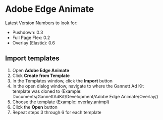 Adobe Edge Animate
==================

Latest Version Numbers to look for:
* Pushdown: 0.3
* Full Page Flex: 0.2
* Overlay (Elastic): 0.6


Import templates
----------------
1. Open **Adobe Edge Animate**
2. Click **Create from Template**
3. In the Templates window, click the **Import** button
4. In the open dialog window, navigate to where the Gannett Ad Kit template was cloned to (Example: Documents/GannettAdKit/Development/Adobe Edge Animate/Overlay/)
5. Choose the template (Example: overlay.antmpl)
6. Click the **Open** button
7. Repeat steps 3 through 6 for each template
